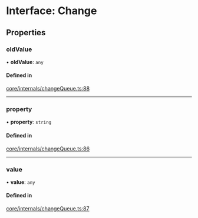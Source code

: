 # Interface: Change

## Properties

### oldValue

• **oldValue**: `any`

#### Defined in

[core/internals/changeQueue.ts:88](https://github.com/io-gui/iogui/blob/tsc/src/core/internals/changeQueue.ts#L88)

___

### property

• **property**: `string`

#### Defined in

[core/internals/changeQueue.ts:86](https://github.com/io-gui/iogui/blob/tsc/src/core/internals/changeQueue.ts#L86)

___

### value

• **value**: `any`

#### Defined in

[core/internals/changeQueue.ts:87](https://github.com/io-gui/iogui/blob/tsc/src/core/internals/changeQueue.ts#L87)

